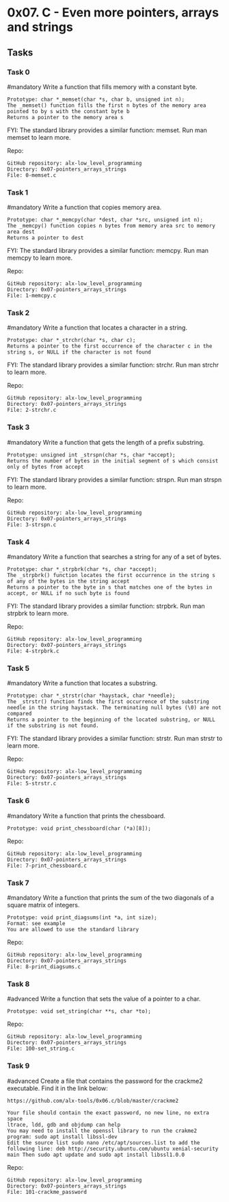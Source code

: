 # 0x07. C - Even more pointers, arrays and strings

## Tasks
### Task 0
#mandatory
Write a function that fills memory with a constant byte.

    Prototype: char *_memset(char *s, char b, unsigned int n);
    The _memset() function fills the first n bytes of the memory area pointed to by s with the constant byte b
    Returns a pointer to the memory area s
FYI: The standard library provides a similar function: memset. Run man memset to learn more.

Repo:

    GitHub repository: alx-low_level_programming
    Directory: 0x07-pointers_arrays_strings
    File: 0-memset.c
   

### Task 1
#mandatory
Write a function that copies memory area.

    Prototype: char *_memcpy(char *dest, char *src, unsigned int n);
    The _memcpy() function copies n bytes from memory area src to memory area dest
    Returns a pointer to dest
FYI: The standard library provides a similar function: memcpy. Run man memcpy to learn more.
 
Repo:

    GitHub repository: alx-low_level_programming
    Directory: 0x07-pointers_arrays_strings
    File: 1-memcpy.c
   

### Task 2
#mandatory
Write a function that locates a character in a string.

    Prototype: char *_strchr(char *s, char c);
    Returns a pointer to the first occurrence of the character c in the string s, or NULL if the character is not found
FYI: The standard library provides a similar function: strchr. Run man strchr to learn more.

Repo:

    GitHub repository: alx-low_level_programming
    Directory: 0x07-pointers_arrays_strings
    File: 2-strchr.c
   

### Task 3
#mandatory
Write a function that gets the length of a prefix substring.

    Prototype: unsigned int _strspn(char *s, char *accept);
    Returns the number of bytes in the initial segment of s which consist only of bytes from accept
FYI: The standard library provides a similar function: strspn. Run man strspn to learn more.

Repo:

    GitHub repository: alx-low_level_programming
    Directory: 0x07-pointers_arrays_strings
    File: 3-strspn.c
   

### Task 4
#mandatory
Write a function that searches a string for any of a set of bytes.

    Prototype: char *_strpbrk(char *s, char *accept);
    The _strpbrk() function locates the first occurrence in the string s of any of the bytes in the string accept
    Returns a pointer to the byte in s that matches one of the bytes in accept, or NULL if no such byte is found
FYI: The standard library provides a similar function: strpbrk. Run man strpbrk to learn more.

Repo:

    GitHub repository: alx-low_level_programming
    Directory: 0x07-pointers_arrays_strings
    File: 4-strpbrk.c
   

### Task 5
#mandatory
Write a function that locates a substring.

    Prototype: char *_strstr(char *haystack, char *needle);
    The _strstr() function finds the first occurrence of the substring needle in the string haystack. The terminating null bytes (\0) are not compared
    Returns a pointer to the beginning of the located substring, or NULL if the substring is not found.
FYI: The standard library provides a similar function: strstr. Run man strstr to learn more.

Repo:

    GitHub repository: alx-low_level_programming
    Directory: 0x07-pointers_arrays_strings
    File: 5-strstr.c
   

### Task 6
#mandatory
Write a function that prints the chessboard.

    Prototype: void print_chessboard(char (*a)[8]);
 
Repo:

    GitHub repository: alx-low_level_programming
    Directory: 0x07-pointers_arrays_strings
    File: 7-print_chessboard.c
   

### Task 7
#mandatory
Write a function that prints the sum of the two diagonals of a square matrix of integers.

    Prototype: void print_diagsums(int *a, int size);
    Format: see example
    You are allowed to use the standard library

Repo:

    GitHub repository: alx-low_level_programming
    Directory: 0x07-pointers_arrays_strings
    File: 8-print_diagsums.c
   

### Task 8
#advanced
Write a function that sets the value of a pointer to a char.

    Prototype: void set_string(char **s, char *to);
 
Repo:

    GitHub repository: alx-low_level_programming
    Directory: 0x07-pointers_arrays_strings
    File: 100-set_string.c
  

### Task 9
#advanced
Create a file that contains the password for the crackme2 executable. Find it in the link below:

    https://github.com/alx-tools/0x06.c/blob/master/crackme2

    Your file should contain the exact password, no new line, no extra space
    ltrace, ldd, gdb and objdump can help
    You may need to install the openssl library to run the crakme2 program: sudo apt install libssl-dev
    Edit the source list sudo nano /etc/apt/sources.list to add the following line: deb http://security.ubuntu.com/ubuntu xenial-security main Then sudo apt update and sudo apt install libssl1.0.0

Repo:

    GitHub repository: alx-low_level_programming
    Directory: 0x07-pointers_arrays_strings
    File: 101-crackme_password


